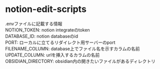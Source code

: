 # notion-edit-scripts

.envファイルに記載する情報  
NOTION_TOKEN: notion integrateのtoken  
DATABASE_ID: notion databaseのid  
PORT: ローカルに立てるリダイレクト用サーバーのport  
FILENAME_COLUMN: database上でファイル名を示すカラムの名前  
UPDATE_COLUMN: urlを挿入するカラムの名前  
OBSIDIAN_DIRECTORY: obsidian内の開きたいファイルがあるディレクトリ

